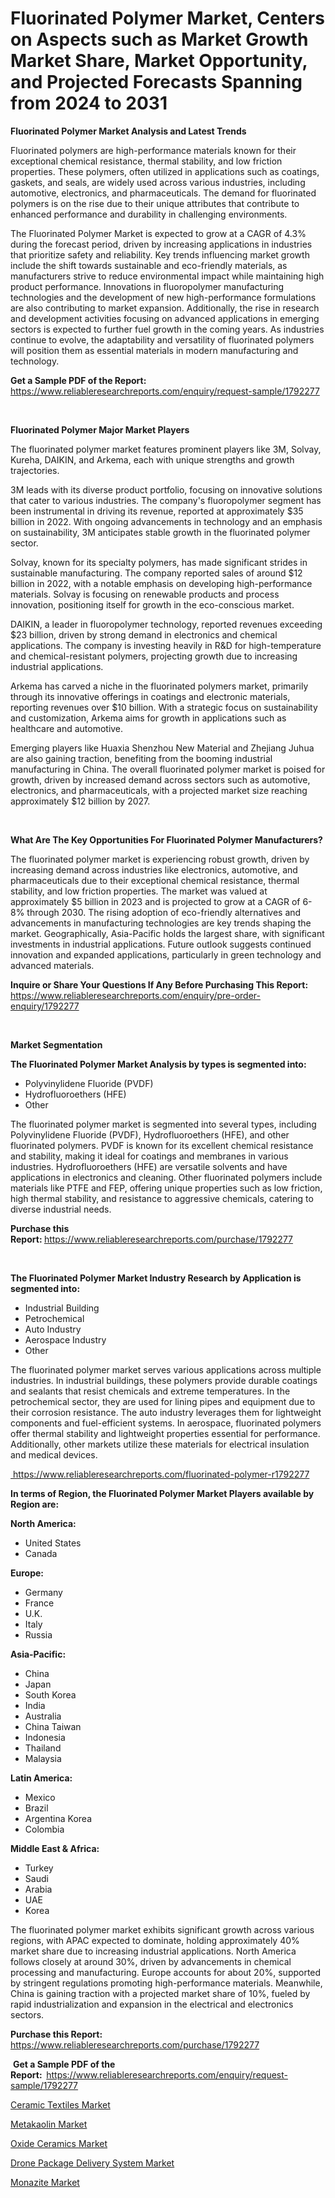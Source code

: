 <p><h1>Fluorinated Polymer Market, Centers on Aspects such as Market Growth Market Share, Market Opportunity, and Projected Forecasts Spanning from 2024 to 2031</h1></p><p><strong>Fluorinated Polymer Market Analysis and Latest Trends</strong></p>
<p><p>Fluorinated polymers are high-performance materials known for their exceptional chemical resistance, thermal stability, and low friction properties. These polymers, often utilized in applications such as coatings, gaskets, and seals, are widely used across various industries, including automotive, electronics, and pharmaceuticals. The demand for fluorinated polymers is on the rise due to their unique attributes that contribute to enhanced performance and durability in challenging environments.</p><p>The Fluorinated Polymer Market is expected to grow at a CAGR of 4.3% during the forecast period, driven by increasing applications in industries that prioritize safety and reliability. Key trends influencing market growth include the shift towards sustainable and eco-friendly materials, as manufacturers strive to reduce environmental impact while maintaining high product performance. Innovations in fluoropolymer manufacturing technologies and the development of new high-performance formulations are also contributing to market expansion. Additionally, the rise in research and development activities focusing on advanced applications in emerging sectors is expected to further fuel growth in the coming years. As industries continue to evolve, the adaptability and versatility of fluorinated polymers will position them as essential materials in modern manufacturing and technology.</p></p>
<p><strong>Get a Sample PDF of the Report:&nbsp;</strong> <a href="https://www.reliableresearchreports.com/enquiry/request-sample/1792277?utm_campaign=40&utm_medium=2&utm_source=Github&utm_content=ia&utm_term=14112024&utm_id=fluorinated-polymer">https://www.reliableresearchreports.com/enquiry/request-sample/1792277</a></p>
<p>&nbsp;</p>
<p><strong>Fluorinated Polymer Major Market Players</strong></p>
<p><p>The fluorinated polymer market features prominent players like 3M, Solvay, Kureha, DAIKIN, and Arkema, each with unique strengths and growth trajectories. </p><p>3M leads with its diverse product portfolio, focusing on innovative solutions that cater to various industries. The company's fluoropolymer segment has been instrumental in driving its revenue, reported at approximately $35 billion in 2022. With ongoing advancements in technology and an emphasis on sustainability, 3M anticipates stable growth in the fluorinated polymer sector.</p><p>Solvay, known for its specialty polymers, has made significant strides in sustainable manufacturing. The company reported sales of around $12 billion in 2022, with a notable emphasis on developing high-performance materials. Solvay is focusing on renewable products and process innovation, positioning itself for growth in the eco-conscious market.</p><p>DAIKIN, a leader in fluoropolymer technology, reported revenues exceeding $23 billion, driven by strong demand in electronics and chemical applications. The company is investing heavily in R&D for high-temperature and chemical-resistant polymers, projecting growth due to increasing industrial applications.</p><p>Arkema has carved a niche in the fluorinated polymers market, primarily through its innovative offerings in coatings and electronic materials, reporting revenues over $10 billion. With a strategic focus on sustainability and customization, Arkema aims for growth in applications such as healthcare and automotive.</p><p>Emerging players like Huaxia Shenzhou New Material and Zhejiang Juhua are also gaining traction, benefiting from the booming industrial manufacturing in China. The overall fluorinated polymer market is poised for growth, driven by increased demand across sectors such as automotive, electronics, and pharmaceuticals, with a projected market size reaching approximately $12 billion by 2027.</p></p>
<p>&nbsp;</p>
<p><strong>What Are The Key Opportunities For Fluorinated Polymer Manufacturers?</strong></p>
<p><p>The fluorinated polymer market is experiencing robust growth, driven by increasing demand across industries like electronics, automotive, and pharmaceuticals due to their exceptional chemical resistance, thermal stability, and low friction properties. The market was valued at approximately $5 billion in 2023 and is projected to grow at a CAGR of 6-8% through 2030. The rising adoption of eco-friendly alternatives and advancements in manufacturing technologies are key trends shaping the market. Geographically, Asia-Pacific holds the largest share, with significant investments in industrial applications. Future outlook suggests continued innovation and expanded applications, particularly in green technology and advanced materials.</p></p>
<p><strong>Inquire or Share Your Questions If Any Before Purchasing This Report:</strong> <a href="https://www.reliableresearchreports.com/enquiry/pre-order-enquiry/1792277?utm_campaign=40&utm_medium=2&utm_source=Github&utm_content=ia&utm_term=14112024&utm_id=fluorinated-polymer">https://www.reliableresearchreports.com/enquiry/pre-order-enquiry/1792277</a></p>
<p>&nbsp;</p>
<p><strong>Market Segmentation</strong></p>
<p><strong>The Fluorinated Polymer Market Analysis by types is segmented into:</strong></p>
<p><ul><li>Polyvinylidene Fluoride (PVDF)</li><li>Hydrofluoroethers (HFE)</li><li>Other</li></ul></p>
<p><p>The fluorinated polymer market is segmented into several types, including Polyvinylidene Fluoride (PVDF), Hydrofluoroethers (HFE), and other fluorinated polymers. PVDF is known for its excellent chemical resistance and stability, making it ideal for coatings and membranes in various industries. Hydrofluoroethers (HFE) are versatile solvents and have applications in electronics and cleaning. Other fluorinated polymers include materials like PTFE and FEP, offering unique properties such as low friction, high thermal stability, and resistance to aggressive chemicals, catering to diverse industrial needs.</p></p>
<p><strong>Purchase this Report:&nbsp;</strong><a href="https://www.reliableresearchreports.com/purchase/1792277?utm_campaign=40&utm_medium=2&utm_source=Github&utm_content=ia&utm_term=14112024&utm_id=fluorinated-polymer">https://www.reliableresearchreports.com/purchase/1792277</a></p>
<p>&nbsp;</p>
<p><strong>The Fluorinated Polymer Market Industry Research by Application is segmented into:</strong></p>
<p><ul><li>Industrial Building</li><li>Petrochemical</li><li>Auto Industry</li><li>Aerospace Industry</li><li>Other</li></ul></p>
<p><p>The fluorinated polymer market serves various applications across multiple industries. In industrial buildings, these polymers provide durable coatings and sealants that resist chemicals and extreme temperatures. In the petrochemical sector, they are used for lining pipes and equipment due to their corrosion resistance. The auto industry leverages them for lightweight components and fuel-efficient systems. In aerospace, fluorinated polymers offer thermal stability and lightweight properties essential for performance. Additionally, other markets utilize these materials for electrical insulation and medical devices.</p></p>
<p><a href="https://www.reliableresearchreports.com/fluorinated-polymer-r1792277?utm_campaign=40&utm_medium=2&utm_source=Github&utm_content=ia&utm_term=14112024&utm_id=fluorinated-polymer">&nbsp;https://www.reliableresearchreports.com/fluorinated-polymer-r1792277</a></p>
<p><strong>In terms of Region, the Fluorinated Polymer Market Players available by Region are:</strong></p>
<p>
    <p> <strong> North America: </strong>
        <ul>
            <li>United States</li>
            <li>Canada</li>
        </ul>
        </p> 
    <p> <strong> Europe: </strong>
        <ul>
            <li>Germany</li>
            <li>France</li>
            <li>U.K.</li>
            <li>Italy</li>
            <li>Russia</li>
        </ul>
        </p> 
    <p> <strong> Asia-Pacific: </strong>
        <ul>
            <li>China</li>
            <li>Japan</li>
            <li>South Korea</li>
            <li>India</li>
            <li>Australia</li>
            <li>China Taiwan</li>
            <li>Indonesia</li>
            <li>Thailand</li>
            <li>Malaysia</li>
        </ul>
        </p> 
    <p> <strong> Latin America: </strong>
        <ul>
            <li>Mexico</li>
            <li>Brazil</li>
            <li>Argentina Korea</li>
            <li>Colombia</li>
        </ul>
        </p> 
    <p> <strong> Middle East & Africa: </strong>
        <ul>
            <li>Turkey</li>
            <li>Saudi</li>
            <li>Arabia</li>
            <li>UAE</li>
            <li>Korea</li>
        </ul>
    </p>
    </p>
<p><p>The fluorinated polymer market exhibits significant growth across various regions, with APAC expected to dominate, holding approximately 40% market share due to increasing industrial applications. North America follows closely at around 30%, driven by advancements in chemical processing and manufacturing. Europe accounts for about 20%, supported by stringent regulations promoting high-performance materials. Meanwhile, China is gaining traction with a projected market share of 10%, fueled by rapid industrialization and expansion in the electrical and electronics sectors.</p></p>
<p><strong>Purchase this Report: </strong><a href="https://www.reliableresearchreports.com/purchase/1792277?utm_campaign=40&utm_medium=2&utm_source=Github&utm_content=ia&utm_term=14112024&utm_id=fluorinated-polymer">https://www.reliableresearchreports.com/purchase/1792277</a></p>
<p>&nbsp;<strong>Get a Sample PDF of the Report:&nbsp;&nbsp;</strong><a href="https://www.reliableresearchreports.com/enquiry/request-sample/1792277?utm_campaign=40&utm_medium=2&utm_source=Github&utm_content=ia&utm_term=14112024&utm_id=fluorinated-polymer">https://www.reliableresearchreports.com/enquiry/request-sample/1792277</a></p>
<p><strong></strong></p>
<p><p><a href="https://github.com/DixieGrimes/Market-Research-Report-List-1/blob/main/ceramic-textiles-market.md?utm_campaign=40&utm_medium=2&utm_source=Github&utm_content=ia&utm_term=14112024&utm_id=fluorinated-polymer">Ceramic Textiles Market</a></p><p><a href="https://www.linkedin.com/pulse/metakaolin-market-trends-strategic-insights-2024-2031-startagem-oabjc?utm_campaign=40&utm_medium=2&utm_source=Github&utm_content=ia&utm_term=14112024&utm_id=fluorinated-polymer">Metakaolin Market</a></p><p><a href="https://github.com/abbislposival/Market-Research-Report-List-1/blob/main/oxide-ceramics-market.md?utm_campaign=40&utm_medium=2&utm_source=Github&utm_content=ia&utm_term=14112024&utm_id=fluorinated-polymer">Oxide Ceramics Market</a></p><p><a href="https://issuu.com/reportprime-2/docs/drone-package-delivery-system-marke_644bc3b953a904?utm_campaign=40&utm_medium=2&utm_source=Github&utm_content=ia&utm_term=14112024&utm_id=fluorinated-polymer">Drone Package Delivery System Market</a></p><p><a href="https://www.linkedin.com/pulse/monazite-market-analysis-product-segmentation-regional-forecasts-x3s9c?utm_campaign=40&utm_medium=2&utm_source=Github&utm_content=ia&utm_term=14112024&utm_id=fluorinated-polymer">Monazite Market</a></p></p>